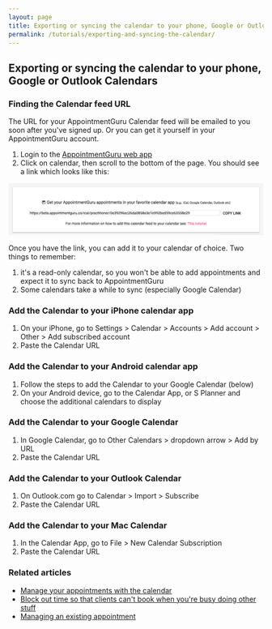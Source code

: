 ```yaml
---
layout: page
title: Exporting or syncing the calendar to your phone, Google or Outlook Calendars
permalink: /tutorials/exporting-and-syncing-the-calendar/
---
```


## Exporting or syncing the calendar to your phone, Google or Outlook Calendars

### Finding the Calendar feed URL

The URL for your AppointmentGuru Calendar feed will be emailed to you soon after you've signed up. Or you can get it yourself in your AppointmentGuru account.

1. Login to the [AppointmentGuru web app](http://portal.appointmentguru.co/)
2. Click on calendar, then scroll to the bottom of the page. You should see a link which looks like this:

![Calendar subscribe link](images/exporting-and-syncing-the-calendar/calendar-subscribe-link.png)

Once you have the link, you can add it to your calendar of choice. Two things to remember:

1. it's a read-only calendar, so you won't be able to add appointments and expect it to sync back to AppointmentGuru
2. Some calendars take a while to sync (especially Google Calendar)

### Add the Calendar to your iPhone calendar app

1. On your iPhone, go to Settings > Calendar > Accounts > Add account > Other > Add subscribed account
2. Paste the Calendar URL

### Add the Calendar to your Android calendar app

1. Follow the steps to add the Calendar to your Google Calendar (below)
2. On your Android device, go to the Calendar App, or S Planner and choose the additional calendars to display

### Add the Calendar to your Google Calendar

1. In Google Calendar, go to Other Calendars > dropdown arrow > Add by URL
2. Paste the Calendar URL

### Add the Calendar to your Outlook Calendar

1. On Outlook.com go to Calendar > Import > Subscribe
2. Paste the Calendar URL

### Add the Calendar to your Mac Calendar
1. In the Calendar App, go to File > New Calendar Subscription
2. Paste the Calendar URL

### Related articles

* [Manage your appointments with the calendar](manage-your-events-with-the-calendar.html)
* [Block out time so that clients can't book when you're busy doing other stuff](block-time)
* [Managing an existing appointment](managing-existing-appointments)
